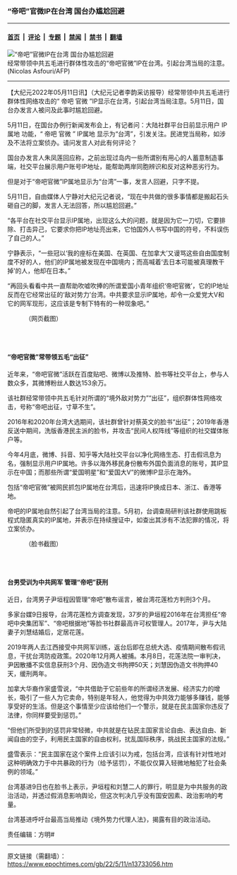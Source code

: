 ### “帝吧”官微IP在台湾 国台办尴尬回避

---

#### [首页](../../../..?n13733056) &nbsp;|&nbsp; [评论](../../../../../epoch-comment?n13733056) &nbsp;|&nbsp; [专题](../../../../../epoch-special?n13733056) &nbsp;|&nbsp; [禁闻](../../../../../epoch-news?n13733056) &nbsp;|&nbsp; [禁书](../../../../../books?n13733056) &nbsp;|&nbsp; [翻墙](https://github.com/gfw-breaker/nogfw/blob/master/README.md?n13733056)


<div><img alt="“帝吧”官微IP在台湾 国台办尴尬回避" class="attachment-djy_600_400 size-djy_600_400 wp-post-image" src="https://i.epochtimes.com/assets/uploads/2022/02/id13566471-000_1VP16G-600x400.jpg"/>
<div class="caption">
 经常带领中共五毛进行群体性攻击的“帝吧官微”IP在台湾。引起台湾当局的注意。(Nicolas Asfouri/AFP)
</div></div><hr/><div class="post_content" id="artbody" itemprop="articleBody">
 <!-- article content begin -->
 <p>
  【大纪元2022年05月11日讯】（大纪元记者李韵采访报导）经常带领中共五毛进行群体性网络攻击的“
  <ok href="https://www.epochtimes.com/gb/tag/%E5%B8%9D%E5%90%A7.html">
   帝吧
  </ok>
  <ok href="https://www.epochtimes.com/gb/tag/%E5%AE%98%E5%BE%AE.html">
   官微
  </ok>
  ”IP显示在台湾，引起台湾当局注意。5月11日，国台办发言人被问及此事时尴尬回避。
 </p>
 <p>
  5月11日，在国台办例行新闻发布会上，有记者问：大陆社群平台日前显示用户
  <ok href="https://www.epochtimes.com/gb/tag/ip%E5%B1%9E%E5%9C%B0.html">
   IP属地
  </ok>
  功能，“
  <ok href="https://www.epochtimes.com/gb/tag/%E5%B8%9D%E5%90%A7.html">
   帝吧
  </ok>
  <ok href="https://www.epochtimes.com/gb/tag/%E5%AE%98%E5%BE%AE.html">
   官微
  </ok>
  ”
  <ok href="https://www.epochtimes.com/gb/tag/ip%E5%B1%9E%E5%9C%B0.html">
   IP属地
  </ok>
  显示为“台湾”，引发关注。民进党当局称，如涉及不法将立案侦办。请问发言人对此有何评论？
 </p>
 <p>
  国台办发言人朱凤莲回应称，之前出现过岛内一些所谓别有用心的人蓄意制造事端，社交平台展示用户账号IP地址，能帮助两岸同胞辨识和反对这种恶劣行为。
 </p>
 <p>
  但是对于“帝吧官微”IP属地显示为“台湾”一事，发言人回避，只字不提。
 </p>
 <p>
  5月11日，自由媒体人宁静对大纪元记者说，“现在中共做的很多事情都是搬起石头砸自己的脚，发言人无法回答，所以尴尬回避。”
 </p>
 <p>
  “各平台在社交平台显示IP属地，出现这么大的问题，就是因为它一刀切，它要排除、打击异己，它要求你把IP地址亮出来，它怕国外人书写中国的符号，不料误伤了自己的人。”
 </p>
 <p>
  宁静表示，“一些冠以‘我的座标在美国、在英国、在加拿大’又谩骂这些自由国度制度不好的人，他们的IP属地被发现在中国境内；而高喊着‘去日本可能被真理教干掉’的人，他却在日本。”
 </p>
 <p>
  “再回头看看中共一直帮助吹嘘吹捧的所谓爱国小青年组织‘帝吧官微’，它的IP地址反而在它经常出征的‘敌对势力’台湾。中共要求显示IP属地，却令一众爱党大V和它的网军现形，这应该是专制下特有的一种现象吧。”
 </p>
 <figure aria-describedby="caption-attachment-13733081" class="wp-caption aligncenter" id="attachment_13733081" style="width: 600px">
  <ok href="https://i.epochtimes.com/assets/uploads/2022/05/id13733081-2022-04-30-626d25b71d893-800x450.jpg" target="_blank">
   <img alt="" class="size-large wp-image-13733081" src="https://i.epochtimes.com/assets/uploads/2022/05/id13733081-2022-04-30-626d25b71d893-800x450-600x338.jpg"/>
  </ok>
  <br/><figcaption class="wp-caption-text" id="caption-attachment-13733081">
   （网页截图）
  </figcaption><br/>
 </figure><br/>
 <h4>
  “帝吧官微”常带领五毛“出征”
 </h4>
 <p>
  近年来，“帝吧官微”活跃在百度贴吧、微博以及推特、脸书等社交平台上，参与人数众多，其微博粉丝人数达153余万。
 </p>
 <p>
  该社群经常带领中共五毛针对所谓的“境外敌对势力”“出征”，组织群体性网络攻击，号称“帝吧出征，寸草不生”。
 </p>
 <p>
  2016年和2020年台湾大选期间，该社群曾针对蔡英文的脸书“出征”；2019年香港反送中期间，洗版香港民主派的脸书，并攻击“民间人权阵线”等组织的社交媒体账户等。
 </p>
 <p>
  今年4月底，微博、抖音、知乎等大陆社交平台以净化网络生态、打击假讯息为名，强制显示用户IP属地。许多以海外移民身份散布外国负面消息的账号，其IP显示在中国；而那些所谓“爱国明星”和“爱国大V”的微博IP显示在海外。
 </p>
 <p>
  包括“帝吧官微”被网民抓包IP属地在台湾后，迅速将IP换成日本、浙江、香港等地。
 </p>
 <p>
  帝吧的IP属地自然引起了台湾当局的注意。5月初，台调查局研判该社群使用跳板程式隐匿真实的IP属地，并表示在持续搜证中，如查出其涉有不法犯罪的情况，将立案侦办。
 </p>
 <figure aria-describedby="caption-attachment-13733080" class="wp-caption aligncenter" id="attachment_13733080" style="width: 600px">
  <ok href="https://i.epochtimes.com/assets/uploads/2022/05/id13733080-124645750_screenshot-1.png.jpg" target="_blank">
   <img alt="" class="size-large wp-image-13733080" src="https://i.epochtimes.com/assets/uploads/2022/05/id13733080-124645750_screenshot-1.png-600x347.jpg"/>
  </ok>
  <br/><figcaption class="wp-caption-text" id="caption-attachment-13733080">
   （脸书截图）
  </figcaption><br/>
 </figure><br/>
 <h4>
  台男受训为中共网军 管理“帝吧”获刑
 </h4>
 <p>
  近日，台湾男子尹垣程因管理“帝吧”散布谣言，被台湾花莲检方判刑3个月。
 </p>
 <p>
  多家台媒9日报导，台湾花莲检方调查发现，37岁的尹垣程2016年在台湾担任“帝吧中央集团军”、“帝吧根据地”等脸书社群最高许可权管理人。2017年，尹与大陆妻子刘慧结婚后，定居花莲。
 </p>
 <p>
  2019年两人去江西接受中共网军训练，返台后即在总统大选、疫情期间散布假讯息，干扰台湾防疫政策。2020年12月两人被捕。本月8日，花莲法院一审判决，尹因散播不实信息获刑3个月、因伪造文书拘押50天；刘慧因伪造文书拘押40天，缓刑两年。
 </p>
 <p>
  加拿大华裔作家盛雪说，“中共借助于它前些年的所谓经济发展、经济实力的增长，吸引了一些人为它卖命，特别是年轻人，他觉得为中共效力能够多赚钱，能够享受好的生活。但是这个事情至少应该给他们一个警示，就是在民主国家你违反了法律，你同样要受到惩罚。”
 </p>
 <p>
  “但他们所受到的惩罚非常轻微，中共就是在钻民主国家言论自由、表达自由、新闻自由的空子，利用民主国家的自由权利，扰乱国际秩序，挑战民主国家的法规。”
 </p>
 <p>
  盛雪表示：“民主国家在这个案件上应该引以为戒，包括台湾，应该有针对性地对这种明确效力于中共暴政的行为（给予惩罚），不能仅仅算入轻微地触犯了社会条例的领域。”
 </p>
 <p>
  台湾基进9日也在脸书上表示，尹垣程和刘慧二人的罪行，明显是为中共服务的政治活动，并透过假消息影响舆论，但这次判决几乎没有国安因素、政治影响的考量。
 </p>
 <p>
  台湾基进呼吁台最高当局推动《境外势力代理人法》，揭露有目的政治活动。
 </p>
 <p>
  责任编辑：方明#
 </p>
 <!-- article content end -->
 <div id="below_article_ad">
 </div>
</div>


---

原文链接（需翻墙）：https://www.epochtimes.com/gb/22/5/11/n13733056.htm